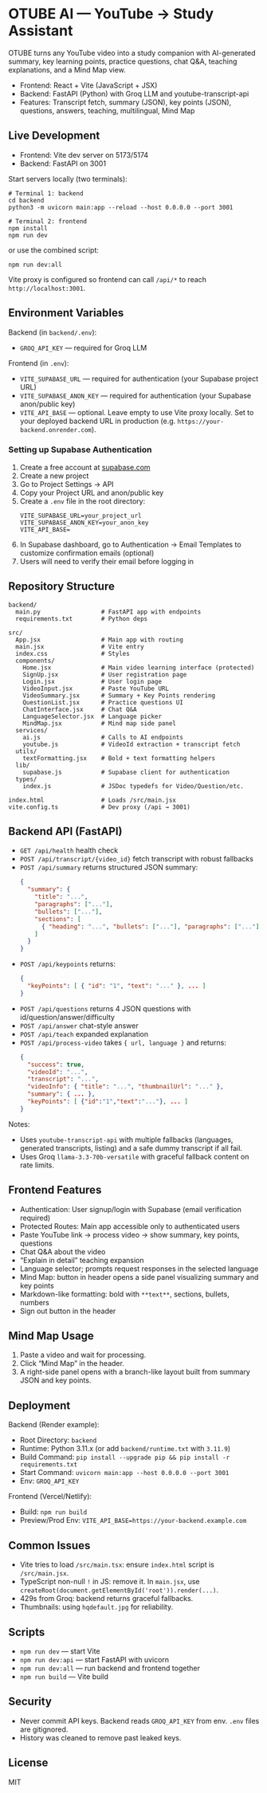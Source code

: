 # OTUBE AI — YouTube → Study Assistant

OTUBE turns any YouTube video into a study companion with AI-generated summary, key learning points, practice questions, chat Q&A, teaching explanations, and a Mind Map view.

- Frontend: React + Vite (JavaScript + JSX)
- Backend: FastAPI (Python) with Groq LLM and youtube-transcript-api
- Features: Transcript fetch, summary (JSON), key points (JSON), questions, answers, teaching, multilingual, Mind Map

## Live Development

- Frontend: Vite dev server on 5173/5174
- Backend: FastAPI on 3001

Start servers locally (two terminals):

```
# Terminal 1: backend
cd backend
python3 -m uvicorn main:app --reload --host 0.0.0.0 --port 3001

# Terminal 2: frontend
npm install
npm run dev
```

or use the combined script:

```
npm run dev:all
```

Vite proxy is configured so frontend can call `/api/*` to reach `http://localhost:3001`.

## Environment Variables

Backend (in `backend/.env`):
- `GROQ_API_KEY` — required for Groq LLM

Frontend (in `.env`):
- `VITE_SUPABASE_URL` — required for authentication (your Supabase project URL)
- `VITE_SUPABASE_ANON_KEY` — required for authentication (your Supabase anon/public key)
- `VITE_API_BASE` — optional. Leave empty to use Vite proxy locally. Set to your deployed backend URL in production (e.g. `https://your-backend.onrender.com`).

### Setting up Supabase Authentication

1. Create a free account at [supabase.com](https://supabase.com)
2. Create a new project
3. Go to Project Settings → API
4. Copy your Project URL and anon/public key
5. Create a `.env` file in the root directory:
   ```
   VITE_SUPABASE_URL=your_project_url
   VITE_SUPABASE_ANON_KEY=your_anon_key
   VITE_API_BASE=
   ```
6. In Supabase dashboard, go to Authentication → Email Templates to customize confirmation emails (optional)
7. Users will need to verify their email before logging in

## Repository Structure

```
backend/
  main.py                 # FastAPI app with endpoints
  requirements.txt        # Python deps

src/
  App.jsx                 # Main app with routing
  main.jsx                # Vite entry
  index.css               # Styles
  components/
    Home.jsx              # Main video learning interface (protected)
    SignUp.jsx            # User registration page
    Login.jsx             # User login page
    VideoInput.jsx        # Paste YouTube URL
    VideoSummary.jsx      # Summary + Key Points rendering
    QuestionList.jsx      # Practice questions UI
    ChatInterface.jsx     # Chat Q&A
    LanguageSelector.jsx  # Language picker
    MindMap.jsx           # Mind map side panel
  services/
    ai.js                 # Calls to AI endpoints
    youtube.js            # VideoId extraction + transcript fetch
  utils/
    textFormatting.jsx    # Bold + text formatting helpers
  lib/
    supabase.js           # Supabase client for authentication
  types/
    index.js              # JSDoc typedefs for Video/Question/etc.

index.html                # Loads /src/main.jsx
vite.config.ts            # Dev proxy (/api → 3001)
```

## Backend API (FastAPI)

- `GET /api/health` health check
- `POST /api/transcript/{video_id}` fetch transcript with robust fallbacks
- `POST /api/summary` returns structured JSON summary:
  ```json
  {
    "summary": {
      "title": "...",
      "paragraphs": ["..."],
      "bullets": ["..."],
      "sections": [
        { "heading": "...", "bullets": ["..."], "paragraphs": ["..."] }
      ]
    }
  }
  ```
- `POST /api/keypoints` returns:
  ```json
  {
    "keyPoints": [ { "id": "1", "text": "..." }, ... ]
  }
  ```
- `POST /api/questions` returns 4 JSON questions with id/question/answer/difficulty
- `POST /api/answer` chat-style answer
- `POST /api/teach` expanded explanation
- `POST /api/process-video` takes `{ url, language }` and returns:
  ```json
  {
    "success": true,
    "videoId": "...",
    "transcript": "...",
    "videoInfo": { "title": "...", "thumbnailUrl": "..." },
    "summary": { ... },
    "keyPoints": [ {"id":"1","text":"..."}, ... ]
  }
  ```

Notes:
- Uses `youtube-transcript-api` with multiple fallbacks (languages, generated transcripts, listing) and a safe dummy transcript if all fail.
- Uses Groq `llama-3.3-70b-versatile` with graceful fallback content on rate limits.

## Frontend Features

- Authentication: User signup/login with Supabase (email verification required)
- Protected Routes: Main app accessible only to authenticated users
- Paste YouTube link → process video → show summary, key points, questions
- Chat Q&A about the video
- “Explain in detail” teaching expansion
- Language selector; prompts request responses in the selected language
- Mind Map: button in header opens a side panel visualizing summary and key points
- Markdown-like formatting: bold with `**text**`, sections, bullets, numbers
- Sign out button in the header

## Mind Map Usage

1. Paste a video and wait for processing.
2. Click “Mind Map” in the header.
3. A right-side panel opens with a branch-like layout built from summary JSON and key points.

## Deployment

Backend (Render example):
- Root Directory: `backend`
- Runtime: Python 3.11.x (or add `backend/runtime.txt` with `3.11.9`)
- Build Command: `pip install --upgrade pip && pip install -r requirements.txt`
- Start Command: `uvicorn main:app --host 0.0.0.0 --port 3001`
- Env: `GROQ_API_KEY`

Frontend (Vercel/Netlify):
- Build: `npm run build`
- Preview/Prod Env: `VITE_API_BASE=https://your-backend.example.com`

## Common Issues

- Vite tries to load `/src/main.tsx`: ensure `index.html` script is `/src/main.jsx`.
- TypeScript non-null `!` in JS: remove it. In `main.jsx`, use `createRoot(document.getElementById('root')).render(...)`.
- 429s from Groq: backend returns graceful fallbacks.
- Thumbnails: using `hqdefault.jpg` for reliability.

## Scripts

- `npm run dev` — start Vite
- `npm run dev:api` — start FastAPI with uvicorn
- `npm run dev:all` — run backend and frontend together
- `npm run build` — Vite build

## Security

- Never commit API keys. Backend reads `GROQ_API_KEY` from env. `.env` files are gitignored.
- History was cleaned to remove past leaked keys.

## License

MIT
